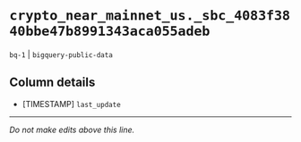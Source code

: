 # `crypto_near_mainnet_us._sbc_4083f3840bbe47b8991343aca055adeb`
`bq-1` | `bigquery-public-data`

## Column details
* [TIMESTAMP] `last_update`

-------------------------------------------------------------------------------
*Do not make edits above this line.*
